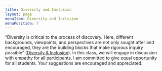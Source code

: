 ```yaml
---
title: Diversity and Inclusion
layout: page
menuItem: Diversity and Inclusion
menuPosition: 7
---
```

“Diversity is critical to the process of discovery. Here, different backgrounds, viewpoints, and perspectives are not only sought after and encouraged, they are the building blocks that make rigorous inquiry possible” ([Diversity & Inclusion](https://diversityandinclusion.uchicago.edu/)). In this class, we will engage in discussion with empathy for all participants. I am committed to give equal opportunity for all students. Your suggestions are encouraged and appreciated.
